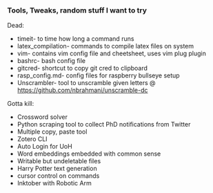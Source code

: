 ### Tools, Tweaks, random stuff I want to try

Dead:

* timeit- to time how long a command runs
* latex_compilation- commands to compile latex files on system
* vim- contains vim config file and cheetsheet, uses vim plug plugin
* bashrc- bash config file
* gitcred- shortcut to copy git cred to clipboard
* rasp_config.md- config files for raspberry bullseye setup
* Unscrambler- tool to unscramble given letters @ https://github.com/nbrahmani/unscramble-dc

Gotta kill:

* Crossword solver
* Python scraping tool to collect PhD notifications from Twitter
* Multiple copy, paste tool
* Zotero CLI
* Auto Login for UoH
* Word embeddings embedded with common sense
* Writable but undeletable files
* Harry Potter text generation
* cursor control on commands
* Inktober with Robotic Arm
